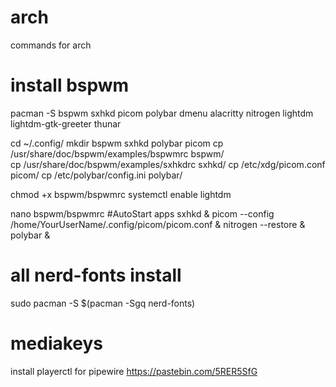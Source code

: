 # arch
commands for arch

# install bspwm

pacman -S bspwm sxhkd picom polybar dmenu alacritty nitrogen lightdm lightdm-gtk-greeter thunar

cd ~/.config/
mkdir bspwm sxhkd polybar picom
cp /usr/share/doc/bspwm/examples/bspwmrc bspwm/ </br>
cp /usr/share/doc/bspwm/examples/sxhkdrc sxhkd/
cp /etc/xdg/picom.conf picom/
cp /etc/polybar/config.ini polybar/

chmod +x bspwm/bspwmrc
systemctl enable lightdm


nano bspwm/bspwmrc
#AutoStart apps
sxhkd &
picom --config /home/YourUserName/.config/picom/picom.conf &
nitrogen --restore &
polybar &

# all nerd-fonts install
sudo pacman -S $(pacman -Sgq nerd-fonts)
# mediakeys
install playerctl for pipewire
https://pastebin.com/5RER5SfG
